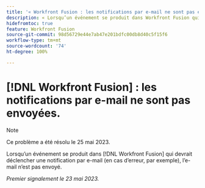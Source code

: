 ```yaml
---
title: '« Workfront Fusion : les notifications par e-mail ne sont pas envoyées. »'
description: « Lorsqu’un événement se produit dans Workfront Fusion qui devrait déclencher une notification par e-mail (en cas d’erreur, par exemple), l’e-mail n’est pas envoyé. »
hidefromtoc: true
feature: Workfront Fusion
source-git-commit: 98d56729e44e7ab47e201bdfc00db8d40c5f15f6
workflow-type: tm+mt
source-wordcount: '74'
ht-degree: 100%

---
```



# [!DNL Workfront Fusion] : les notifications par e-mail ne sont pas envoyées.

>[!NOTE]
>
>Ce problème a été résolu le 25 mai 2023.

Lorsqu’un événement se produit dans [!DNL Workfront Fusion] qui devrait déclencher une notification par e-mail (en cas d’erreur, par exemple), l’e-mail n’est pas envoyé.

_Premier signalement le 23 mai 2023._

